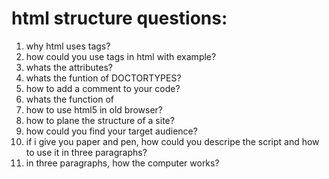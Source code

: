 # html structure questions:
1. why html uses tags?
1. how could you use tags in html with example?
1. whats the attributes?
1. whats the funtion of DOCTORTYPES?
1. how to add a comment to your code?
1. whats the function of <meta>
1. how to use html5 in old browser?
1. how to plane the structure of a site?
1. how could you find your target audience?
1. if i give you paper and pen, how could you descripe the script and how to use it in three paragraphs?
1. in three paragraphs, how the computer works?
